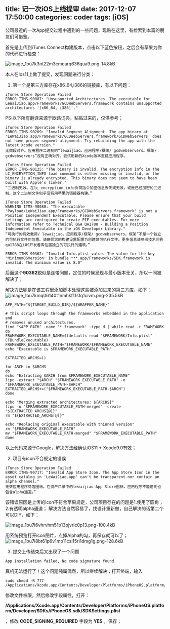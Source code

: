 title: 记一次iOS上线提审
date: 2017-12-07 17:50:00
categories: coder
tags: [iOS]
-----------

公司最近的一次App提交过程中遇到的一些问题，现贴在这里，有检索到本篇的朋友们可借鉴。

<!-- more -->

首先是上传到iTunes Connect构建版本，点击以下蓝色按钮，之后会有苹果为你的代码进行检查：

![image_1bu7k3nt22m3cmearq636qua9.png-14.8kB][1]

本人在ios11上做了提交，发现问题进行分类：
1. 第一个是第三方库存在x86_64,i386的链接库，有以下问题：

```
iTunes Store Operation Failed
ERROR ITMS-90087: "Unsupported Architectures. The executable for LeWaiJiao.app/Frameworks/GCDWebServers.framework contains unsupported architectures '[x86_64, i386]'."
```

PS:以下所有翻译来源于欧路词典，粘贴过来的，仅供参考；
```
iTunes Store Operation Failed
ERROR ITMS-90209: "Invalid Segment Alignment. The app binary at 'LeWaiJiao.app/Frameworks/GCDWebServers.framework/GCDWebServers' does not have proper segment alignment. Try rebuilding the app with the latest Xcode version."
无效段对齐。应用程序二进制的“lewaijiao。应用程序/框架/ gcdwebservers。框架/ gcdwebservers”没有正确对齐。尝试用新的Xcode版本重建应用程序。
```

```
iTunes Store Operation Failed
ERROR ITMS-90125: "The binary is invalid. The encryption info in the LC_ENCRYPTION_INFO load command is either missing or invalid, or the binary is already encrypted. This binary does not seem to have been built with Apple's linker."
“二进制无效。在lc_encryption_info负荷指令加密信息丢失或无效，或是已经加密的二进制。这个二进制文件似乎没有用苹果的链接器构建。”
```
```
iTunes Store Operation Failed
WARNING ITMS-90080: "The executable 'Payload/LeWaiJiao.app/Frameworks/GCDWebServers.framework' is not a Position Independent Executable. Please ensure that your build settings are configured to create PIE executables. For more information refer to Technical Q&A QA1788 - Building a Position Independent Executable in the iOS Developer Library."
“可执行的有效载荷/ lewaijiao。应用程序/框架/ gcdwebservers。框架”不是一个独立的可执行文件的位置。请确保您的构建设置配置为创建饼可执行文件。更多信息请参阅技术问答qa1788在iOS开发者库位置独立的可执行的建筑。”
```

```
ERROR ITMS-90362: "Invalid Info.plist value. The value for the key 'MinimumOSVersion' in bundle ***.app/Frameworks/SDK.framework is invalid. The minimum value is 8.0"
```
后面这个**90362**貌似是连带问题，定位的时候发现与最小版本无关，所以一同被解决了；

解决方法呢是在该工程里添加脚本处理这些被添加进来的第三方库，如下：
![image_1bu7kmq06140t1nmhkf11sfq1civm.png-235.5kB][2]
```
APP_PATH="${TARGET_BUILD_DIR}/${WRAPPER_NAME}"

# This script loops through the frameworks embedded in the application and
# removes unused architectures.
find "$APP_PATH" -name '*.framework' -type d | while read -r FRAMEWORK
do
FRAMEWORK_EXECUTABLE_NAME=$(defaults read "$FRAMEWORK/Info.plist" CFBundleExecutable)
FRAMEWORK_EXECUTABLE_PATH="$FRAMEWORK/$FRAMEWORK_EXECUTABLE_NAME"
echo "Executable is $FRAMEWORK_EXECUTABLE_PATH"

EXTRACTED_ARCHS=()

for ARCH in $ARCHS
do
echo "Extracting $ARCH from $FRAMEWORK_EXECUTABLE_NAME"
lipo -extract "$ARCH" "$FRAMEWORK_EXECUTABLE_PATH" -o "$FRAMEWORK_EXECUTABLE_PATH-$ARCH"
EXTRACTED_ARCHS+=("$FRAMEWORK_EXECUTABLE_PATH-$ARCH")
done

echo "Merging extracted architectures: ${ARCHS}"
lipo -o "$FRAMEWORK_EXECUTABLE_PATH-merged" -create "${EXTRACTED_ARCHS[@]}"
rm "${EXTRACTED_ARCHS[@]}"

echo "Replacing original executable with thinned version"
rm "$FRAMEWORK_EXECUTABLE_PATH"
mv "$FRAMEWORK_EXECUTABLE_PATH-merged" "$FRAMEWORK_EXECUTABLE_PATH"
done
```
以上代码来源于Google，解决方法经确认iOS11 + Xcode9.0有效；

2. 项目有icon不合规定的错误
```
iTunes Store Operation Failed
ERROR ITMS-90717: "Invalid App Store Icon. The App Store Icon in the asset catalog in 'LeWaiJiao.app' can't be transparent nor contain an alpha channel."
无效应用程序商店图标。在资产目录中的lewaijiao App Store图标，应用程序不能透明也包含alpha通道。”
```
该错误原因是上传的icon不符合苹果规定，公司项目存在的问题是1.使用了圆角；2.有透明alpha通道；
解决方法自然容易了，找设计重新做，自己解决的话第二个可以DIY，如下：

![image_1bu7l6vhrvhm51b13pjvrlc0p13.png-100.4kB][3]

用系统预览打开icon图片，点掉Alpha的勾，再保存就可以了；
![image_1bu7l8bt61p6v1mp11csi15ri1dmg1g.png-128.6kB][4]

3. 提交上传结束后又出现了一个问题

```
App Installation failed, No code signature found.
```
真机无法运行了！这个问题纯属偶然，所以继续解决；打开终端，输入

```
sudo chmod -R 777 /Applications/Xcode.app/Contents/Developer/Platforms/iPhoneOS.platform/Developer/SDKs/iPhoneOS.sdk 
```

修改文件权限，然后修改字段属性，打开：

**/Applications/Xcode.app/Contents/Developer/Platforms/iPhoneOS.platform/Developer/SDKs/iPhoneOS.sdk/SDKSettings.plist**

，修改 **CODE_SIGNING_REQUIRED** 字段为 **YES** ，保存；



  [1]: http://static.zybuluo.com/usiege/n72bt0t4wwh45zw5c0kjcv01/image_1bu7k3nt22m3cmearq636qua9.png
  [2]: http://static.zybuluo.com/usiege/mqh6ttzi6hsixpddv5nmcu03/image_1bu7kmq06140t1nmhkf11sfq1civm.png
  [3]: http://static.zybuluo.com/usiege/xtde6py269a5m4iusbumms4p/image_1bu7l6vhrvhm51b13pjvrlc0p13.png
  [4]: http://static.zybuluo.com/usiege/yql5tndy4d612fhqfsi9n4l2/image_1bu7l8bt61p6v1mp11csi15ri1dmg1g.png